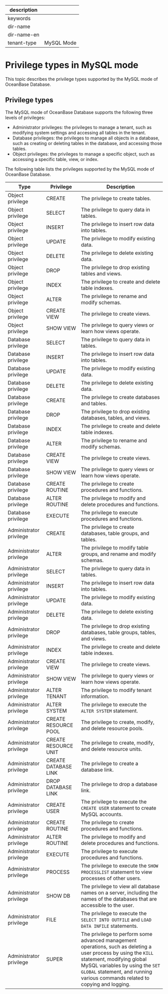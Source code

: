 |description||
|---|---|
|keywords||
|dir-name||
|dir-name-en||
|tenant-type|MySQL Mode|

# Privilege types in MySQL mode

This topic describes the privilege types supported by the MySQL mode of OceanBase Database. 

## Privilege types

The MySQL mode of OceanBase Database supports the following three levels of privileges:

* Administrator privileges: the privileges to manage a tenant, such as modifying system settings and accessing all tables in the tenant. 
* Database privileges: the privileges to manage all objects in a database, such as creating or deleting tables in the database, and accessing those tables. 
* Object privileges: the privileges to manage a specific object, such as accessing a specific table, view, or index. 

The following table lists the privileges supported by the MySQL mode of OceanBase Database. 

| Type | Privilege | Description |
|------------------------|------------------------|-------------------------------------------------------------------------------------|
| Object privilege | CREATE | The privilege to create tables.  |
| Object privilege | SELECT | The privilege to query data in tables.  |
| Object privilege | INSERT | The privilege to insert row data into tables.  |
| Object privilege | UPDATE | The privilege to modify existing data.  |
| Object privilege | DELETE | The privilege to delete existing data.  |
| Object privilege | DROP | The privilege to drop existing tables and views.  |
| Object privilege | INDEX | The privilege to create and delete table indexes.  |
| Object privilege | ALTER | The privilege to rename and modify schemas.  |
| Object privilege | CREATE VIEW | The privilege to create views.  |
| Object privilege | SHOW VIEW | The privilege to query views or learn how views operate.  |
| Database privilege | SELECT | The privilege to query data in tables.  |
| Database privilege | INSERT | The privilege to insert row data into tables.  |
| Database privilege | UPDATE | The privilege to modify existing data.  |
| Database privilege | DELETE | The privilege to delete existing data.  |
| Database privilege | CREATE | The privilege to create databases and tables.  |
| Database privilege | DROP | The privilege to drop existing databases, tables, and views.  |
| Database privilege | INDEX | The privilege to create and delete table indexes.  |
| Database privilege | ALTER | The privilege to rename and modify schemas.  |
| Database privilege | CREATE VIEW | The privilege to create views.  |
| Database privilege | SHOW VIEW | The privilege to query views or learn how views operate.  |
| Database privilege | CREATE ROUTINE | The privilege to create procedures and functions.  |
| Database privilege | ALTER ROUTINE | The privilege to modify and delete procedures and functions.  |
| Database privilege | EXECUTE | The privilege to execute procedures and functions.  |
| Administrator privilege | CREATE | The privilege to create databases, table groups, and tables.  |
| Administrator privilege | ALTER | The privilege to modify table groups, and rename and modify schemas.  |
| Administrator privilege | SELECT | The privilege to query data in tables.  |
| Administrator privilege | INSERT | The privilege to insert row data into tables.  |
| Administrator privilege | UPDATE | The privilege to modify existing data.  |
| Administrator privilege | DELETE | The privilege to delete existing data.  |
| Administrator privilege | DROP | The privilege to drop existing databases, table groups, tables, and views.  |
| Administrator privilege | INDEX | The privilege to create and delete table indexes.  |
| Administrator privilege | CREATE VIEW | The privilege to create views.  |
| Administrator privilege | SHOW VIEW | The privilege to query views or learn how views operate.  |
| Administrator privilege | ALTER TENANT | The privilege to modify tenant information.  |
| Administrator privilege | ALTER SYSTEM | The privilege to execute the `ALTER SYSTEM` statement.  |
| Administrator privilege | CREATE   RESOURCE POOL | The privilege to create, modify, and delete resource pools.  |
| Administrator privilege | CREATE   RESOURCE UNIT | The privilege to create, modify, and delete resource units.  |
| Administrator privilege | CREATE DATABASE LINK | The privilege to create a database link.  |
| Administrator privilege | DROP DATABASE LINK | The privilege to drop a database link.  |
| Administrator privilege | CREATE USER | The privilege to execute the `CREATE USER` statement to create MySQL accounts.  |
| Administrator privilege | CREATE ROUTINE | The privilege to create procedures and functions.  |
| Administrator privilege | ALTER ROUTINE | The privilege to modify and delete procedures and functions.  |
| Administrator privilege | EXECUTE | The privilege to execute procedures and functions.  |
| Administrator privilege | PROCESS | The privilege to execute the `SHOW PROCESSLIST` statement to view processes of other users.  |
| Administrator privilege | SHOW DB | The privilege to view all database names on a server, including the names of the databases that are accessible to the user.  |
| Administrator privilege | FILE | The privilege to execute the `SELECT INTO OUTFILE` and `LOAD DATA INFILE` statements.  |
| Administrator privilege | SUPER | The privilege to perform some advanced management operations, such as deleting a user process by using the `KILL` statement, modifying global MySQL variables by using the `SET GLOBAL` statement, and running various commands related to copying and logging.  |
